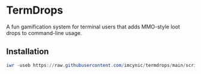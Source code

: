 # TermDrops

A fun gamification system for terminal users that adds MMO-style loot drops to command-line usage.

## Installation

```powershell
iwr -useb https://raw.githubusercontent.com/imcynic/termdrops/main/scripts/install.ps1 | iex
